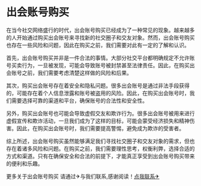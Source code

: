 # 出会账号购买

在当今社交网络盛行的时代，出会账号购买已经成为了一种常见的现象。越来越多的人开始通过购买出会账号来寻找新的社交圈子和交友对象。然而，出会账号购买也存在一些风险和问题，因此在购买之前，我们需要对此有一定的了解和认识。

首先，出会账号购买并非是一件合法的事情。大部分社交平台都明确规定不允许账号买卖行为，一旦被发现，可能会导致账号被封禁甚至法律责任。因此，在购买出会账号之前，我们需要考虑清楚这样做的风险和后果。

其次，购买出会账号存在着安全和隐私问题。很多出会账号是通过非法手段获得的，可能存在着个人信息泄露和账号被盗用的风险。因此，在购买出会账号时，我们需要选择可靠的渠道和平台，确保账号的合法性和安全性。

另外，购买出会账号也可能会导致虚假交友和欺诈行为。很多出会账号被用来进行虚假宣传和欺诈活动，一旦我们成为了这样的目标，可能会蒙受经济损失和精神伤害。因此，在购买出会账号时，我们需要提高警惕，避免成为欺诈的受害者。

综上所述，出会账号购买虽然能够满足我们寻找社交圈子和交友对象的需求，但也存在着诸多风险和问题。在购买之前，我们需要理性思考，权衡利弊，选择合适的方式和渠道。只有在确保安全和合法的前提下，才能真正享受到出会账号购买带来的便利和乐趣。

更多关于出会账号购买 请通过✈与我们联系,感谢阅读！[点我联系✈](https://ad.G208.com)